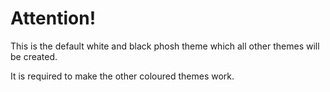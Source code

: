 # Attention!

This is the default white and black phosh theme which all other themes will be created.

It is required to make the other coloured themes work.
